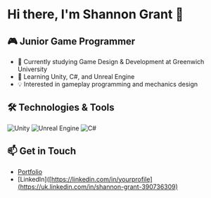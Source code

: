 # Hi there, I'm Shannon Grant 👋

## 🎮 Junior Game Programmer
- 🔭 Currently studying Game Design & Development at Greenwich University
- 🌱 Learning Unity, C#, and Unreal Engine
- 💡 Interested in gameplay programming and mechanics design

## 🛠️ Technologies & Tools
![Unity](https://img.shields.io/badge/Unity-000000?style=flat&logo=unity&logoColor=white)
![Unreal Engine](https://img.shields.io/badge/Unreal%20Engine-313131?style=flat&logo=unrealengine&logoColor=white)
![C#](https://img.shields.io/badge/C%23-blue?style=flat&logo=csharp&logoColor=white)

## 📫 Get in Touch
- [Portfolio](https://yourportfolio.com)
- [LinkedIn]([https://linkedin.com/in/yourprofile](https://uk.linkedin.com/in/shannon-grant-390736309)
